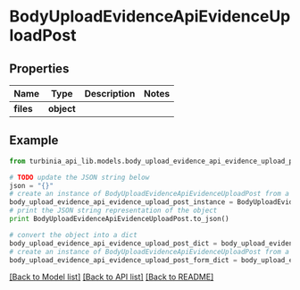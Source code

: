 # BodyUploadEvidenceApiEvidenceUploadPost


## Properties
Name | Type | Description | Notes
------------ | ------------- | ------------- | -------------
**files** | **object** |  | 

## Example

```python
from turbinia_api_lib.models.body_upload_evidence_api_evidence_upload_post import BodyUploadEvidenceApiEvidenceUploadPost

# TODO update the JSON string below
json = "{}"
# create an instance of BodyUploadEvidenceApiEvidenceUploadPost from a JSON string
body_upload_evidence_api_evidence_upload_post_instance = BodyUploadEvidenceApiEvidenceUploadPost.from_json(json)
# print the JSON string representation of the object
print BodyUploadEvidenceApiEvidenceUploadPost.to_json()

# convert the object into a dict
body_upload_evidence_api_evidence_upload_post_dict = body_upload_evidence_api_evidence_upload_post_instance.to_dict()
# create an instance of BodyUploadEvidenceApiEvidenceUploadPost from a dict
body_upload_evidence_api_evidence_upload_post_form_dict = body_upload_evidence_api_evidence_upload_post.from_dict(body_upload_evidence_api_evidence_upload_post_dict)
```
[[Back to Model list]](../README.md#documentation-for-models) [[Back to API list]](../README.md#documentation-for-api-endpoints) [[Back to README]](../README.md)


